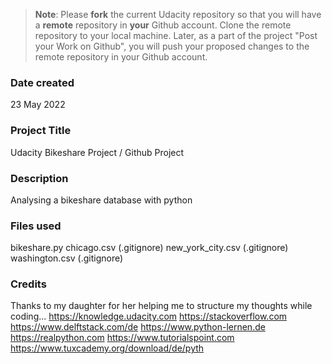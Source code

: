 >**Note**: Please **fork** the current Udacity repository so that you will have a **remote** repository in **your** Github account. Clone the remote repository to your local machine. Later, as a part of the project "Post your Work on Github", you will push your proposed changes to the remote repository in your Github account.

### Date created
23 May 2022

### Project Title
Udacity Bikeshare Project / Github Project

### Description
Analysing a bikeshare database with python

### Files used
bikeshare.py
chicago.csv (.gitignore)
new_york_city.csv (.gitignore)
washington.csv (.gitignore)

### Credits
Thanks to my daughter for her helping me to structure my thoughts while coding... 
https://knowledge.udacity.com
https://stackoverflow.com
https://www.delftstack.com/de
https://www.python-lernen.de
https://realpython.com
https://www.tutorialspoint.com
https://www.tuxcademy.org/download/de/pyth
